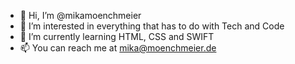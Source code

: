 - 👋 Hi, I’m @mikamoenchmeier
- 👀 I’m interested in everything that has to do with Tech and Code
- 🌱 I’m currently learning HTML, CSS and SWIFT
- 📫 You can reach me at mika@moenchmeier.de

<!---
mikamoenchmeier/mikamoenchmeier is a ✨ special ✨ repository because its `README.md` (this file) appears on your GitHub profile.
You can click the Preview link to take a look at your changes.
--->
